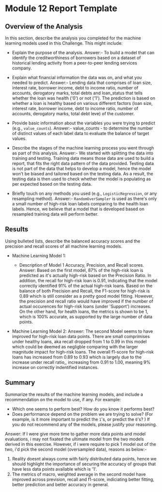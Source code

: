 # Module 12 Report Template

## Overview of the Analysis

In this section, describe the analysis you completed for the machine learning models used in this Challenge. This might include:

* Explain the purpose of the analysis. 
Answer:- To build a model that can identify the creditworthiness of borrowers based on a dataset of historical lending activity from a peer-to-peer lending services company.

* Explain what financial information the data was on, and what you needed to predict.
Answer:- Lending data that comprises of loan size, interest rate, borrower income, debt to income ratio, number of accounts, derogatory marks, total debts and loan_status that tells whether the loan was health ('0') or not ('1'). The prediction is based on whether a loan is healthy based on various different factors (loan size, interest rate, borrower income, debt to income ratio, number of accounts, derogatory marks, total debt leve) of the customer. 

* Provide basic information about the variables you were trying to predict (e.g., `value_counts`).
Answer:- value_counts - to determine the number of distinct values of each label data to evaluate the balance of target values.

* Describe the stages of the machine learning process you went through as part of this analysis.
Answer:- We started with splitting the data into training and testing. Training data means those data are used to build a report, that fits the right data pattern of the data provided. Testing data is not part of the data that helps to develop a model, hence the model won't be biased and tailored based on the testing data. As a result, the testing data is then used to check whether the model is populating as per expected based on the testing data. 

* Briefly touch on any methods you used (e.g., `LogisticRegression`, or any resampling method).
Answer:- `RandomOverSampler` is used as there's only a small number of high-risk loan labels comparing to the health loan labels. Hence, we believe that a model that is developed based on resampled training data will perform better.


## Results

Using bulleted lists, describe the balanced accuracy scores and the precision and recall scores of all machine learning models.

* Machine Learning Model 1:
  * Description of Model 1 Accuracy, Precision, and Recall scores.
Answer:
Based on the first model, 87% of the high-risk loan is predicted as it's actually high-risk based on the Precision Ratio. In addition, the recall for high-risk loan is 0.91, indicating that the model correctly identified 91% of the actual high-risk loans. Based on the balance of both Precision and Recall, the F1-score for high-risk is 0.89 which is still consider as a pretty good model fitting. However, the precision and recall ratio would have improved if the number of actual occurences for high-risk loans (under 'Support') increases. On the other hand, for health loans, the metrics is shown to be 1, which is 100% accurate, as supported by the large number of data points. 


* Machine Learning Model 2:
Answer:
The second Model seems to have improved for high-risk loan data points. There are small comprimises under healthy loans, aka recall dropped from 1 to 0.99 in this model which could be deemed as negligble comparing with the larger magnitude impact for high-risk loans. The overall f1-score for high-risk loans has increased from 0.89 to 0.93 which is largely due to the increase under recall ratio,, increasing from 0.91 to 1.00, meaning 9% increase on correctly indentified instances.

## Summary

Summarize the results of the machine learning models, and include a recommendation on the model to use, if any. For example:
* Which one seems to perform best? How do you know it performs best?
* Does performance depend on the problem we are trying to solve? (For example, is it more important to predict the `1`'s, or predict the `0`'s? )
If you do not recommend any of the models, please justify your reasoning.

Answer:
If I were give more time to gather more data points and model evaluations, i may not fixated the ultimate model from the two models derived in this exercise.
However, if i were require to pick 1 model out of the two, i'd pick the second model (oversampled data), reasons as below:-
1. Reality doesnt always come with fairly distributed data points, hence we should highlight the importance of securing the accuracy of groups that have less data points available which is '1'. 
2. The metrics of macro, weighted average in the second model have improved across prevision, recall and f1-score, indiciating better fitting, better prediction and better accuracy in general.

